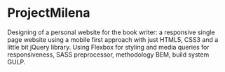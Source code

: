 # ProjectMilena
Designing of a personal website for the book writer: a responsive single page website using a mobile first approach with just HTML5,
CSS3 and a little bit jQuery library. Using Flexbox for styling and media queries for responsiveness, SASS preprocessor, methodology BEM,
build system GULP. 


